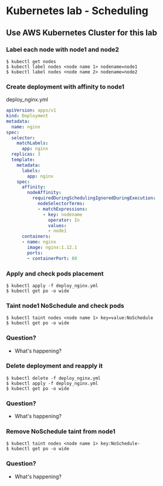 # Kubernetes lab - Scheduling

## Use AWS Kubernetes Cluster for this lab

### Label each node with node1 and node2
```
$ kubectl get nodes
$ kubectl label nodes <node name 1> nodename=node1
$ kubectl label nodes <node name 2> nodename=node2
```

### Create deployment with affinity to node1
deploy_nginx.yml
```yaml
apiVersion: apps/v1
kind: Deployment
metadata:
  name: nginx
spec:
  selector:
    matchLabels:
      app: nginx
  replicas: 3
  template:
    metadata:
      labels:
        app: nginx
    spec:
      affinity:
        nodeAffinity:
          requiredDuringSchedulingIgnoredDuringExecution:
            nodeSelectorTerms:
            - matchExpressions:
              - key: nodename
                operator: In
                values:
                - node1
      containers:
      - name: nginx
        image: nginx:1.12.1
        ports:
        - containerPort: 80
```

### Apply and check pods placement
```
$ kubectl apply -f deploy_nginx.yml
$ kubectl get po -o wide
```

### Taint node1 NoSchedule and check pods
```
$ kubectl taint nodes <node name 1> key=value:NoSchedule
$ kubectl get po -o wide
```

### Question?
- What's happening?

### Delete deployment and reapply it
```
$ kubectl delete -f deploy_nginx.yml
$ kubectl apply -f deploy_nginx.yml
$ kubectl get po -o wide
```

### Question?
- What's happening?

### Remove NoSchedule taint from node1
```
$ kubectl taint nodes <node name 1> key:NoSchedule-
$ kubectl get po -o wide
```

### Question?
- What's happening?
